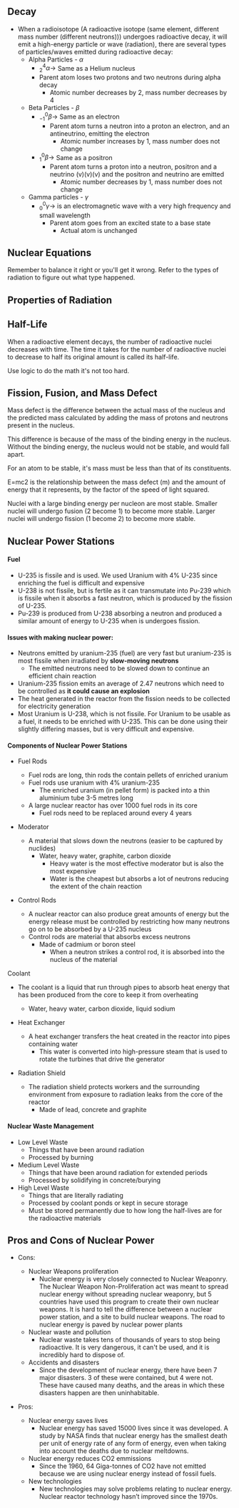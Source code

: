 ## Decay
- When a radioisotope (A radioactive isotope (same element, different mass number (different neutrons))) undergoes radioactive decay, it will emit a high-energy particle or wave (radiation), there are several types of particles/waves emitted during radioactive decay:
	- Alpha Particles - $\alpha$ 
		- $^4_2\alpha \rightarrow$ Same as a Helium nucleus
		- Parent atom loses two protons and two neutrons during alpha decay
			- Atomic number decreases by 2, mass number decreases by 4
	- Beta Particles - $\beta$ 
		- $^0_{-1}\beta \rightarrow$ Same as an electron 
			- Parent atom turns a neutron into a proton an electron, and an antineutrino, emitting the electron
				- Atomic number increases by 1, mass number does not change
		- $^0_{1}\beta \rightarrow$ Same as a positron
			- Parent atom turns a proton into a neutron, positron and a neutrino (v)(v)(v) and the positron and neutrino are emitted
				- Atomic number decreases by 1, mass number does not change
	- Gamma particles - $\gamma$
		- $^0_{0}\gamma \rightarrow$ is an electromagnetic wave with a very high frequency and small wavelength
			- Parent atom goes from an excited state to a base state
				- Actual atom is unchanged
## Nuclear Equations
Remember to balance it right or you'll get it wrong. Refer to the types of radiation to figure out what type happened.
## Properties of Radiation
## Half-Life
When a radioactive element decays, the number of radioactive nuclei decreases with time. The time it takes for the number of radioactive nuclei to decrease to half its original amount is called its half-life.

Use logic to do the math it's not too hard.
## Fission, Fusion, and Mass Defect
Mass defect is the difference between the actual mass of the nucleus and the predicted mass calculated by adding the mass of protons and neutrons present in the nucleus.

This difference is because of the mass of the binding energy in the nucleus. Without the binding energy, the nucleus would not be stable, and would fall apart.

For an atom to be stable, it's mass must be less than that of its constituents.

E=mc2 is the relationship between the mass defect (m) and the amount of energy that it represents, by the factor of the speed of light squared.

Nuclei with a large binding energy per nucleon are most stable. Smaller nuclei will undergo fusion (2 become 1) to become more stable. Larger nuclei will undergo fission (1 become 2) to become more stable.
## Nuclear Power Stations

#### Fuel
- U-235 is fissile and is used. We used Uranium with 4% U-235 since enriching the fuel is difficult and expensive
- U-238 is not fissile, but is fertile as it can transmutate into Pu-239 which is fissile when it absorbs a fast neutron, which is produced by the fission of U-235.
- Pu-239 is produced from U-238 absorbing a neutron and produced a similar amount of energy to U-235 when is undergoes fission.

#### Issues with making nuclear power:
- Neutrons emitted by uranium-235 (fuel) are very fast but uranium-235 is most fissile when irradiated by **slow-moving neutrons**
    - The emitted neutrons need to be slowed down to continue an efficient chain reaction
- Uranium-235 fission emits an average of 2.47 neutrons which need to be controlled as **it could cause an explosion**
- The heat generated in the reactor from the fission needs to be collected for electricity generation
- Most Uranium is U-238, which is not fissile. For Uranium to be usable as a fuel, it needs to be enriched with U-235. This can be done using their slightly differing masses, but is very difficult and expensive.

#### Components of Nuclear Power Stations

- Fuel Rods
	- Fuel rods are long, thin rods the contain pellets of enriched uranium
	- Fuel rods use uranium with 4% uranium-235
		- The enriched uranium (in pellet form) is packed into a thin aluminium tube 3-5 metres long
	- A large nuclear reactor has over 1000 fuel rods in its core
		- Fuel rods need to be replaced around every 4 years

- Moderator
    - A material that slows down the neutrons (easier to be captured by nuclides)
        - Water, heavy water, graphite, carbon dioxide
            - Heavy water is the most effective moderator but is also the most expensive
            - Water is the cheapest but absorbs a lot of neutrons reducing the extent of the chain reaction

- Control Rods
    - A nuclear reactor can also produce great amounts of energy but the energy release must be controlled by restricting how many neutrons go on to be absorbed by a U-235 nucleus
    - Control rods are material that absorbs excess neutrons
        - Made of cadmium or boron steel
            - When a neutron strikes a control rod, it is absorbed into the nucleus of the material

Coolant

- The coolant is a liquid that run through pipes to absorb heat energy that has been produced from the core to keep it from overheating
    - Water, heavy water, carbon dioxide, liquid sodium

- Heat Exchanger
    - A heat exchanger transfers the heat created in the reactor into pipes containing water
        - This water is converted into high-pressure steam that is used to rotate the turbines that drive the generator

- Radiation Shield
    - The radiation shield protects workers and the surrounding environment from exposure to radiation leaks from the core of the reactor
        - Made of lead, concrete and graphite

#### Nuclear Waste Management

- Low Level Waste
    - Things that have been around radiation
    - Processed by burning
- Medium Level Waste
    - Things that have been around radiation for extended periods
    - Processed by solidifying in concrete/burying
- High Level Waste
    - Things that are literally radiating
    - Processed by coolant ponds or kept in secure storage
    - Must be stored permanently due to how long the half-lives are for the radioactive materials
## Pros and Cons of Nuclear Power
- Cons:
	- Nuclear Weapons proliferation
		- Nuclear energy is very closely connected to Nuclear Weaponry. The Nuclear Weapon Non-Proliferation act was meant to spread nuclear energy without spreading nuclear weaponry, but 5 countries have used this program to create their own nuclear weapons. It is hard to tell the difference between a nuclear power station, and a site to build nuclear weapons. The road to nuclear energy is paved by nuclear power plants
	- Nuclear waste and pollution
		- Nuclear waste takes tens of thousands of years to stop being radioactive. It is very dangerous, it can't be used, and it is incredibly hard to dispose of.
	- Accidents and disasters
		- Since the development of nuclear energy, there have been 7 major disasters. 3 of these were contained, but 4 were not. These have caused many deaths, and the areas in which these disasters happen are then uninhabitable.

- Pros:
	- Nuclear energy saves lives
		- Nuclear energy has saved 15000 lives since it was developed. A study by NASA finds that nuclear energy has the smallest death per unit of energy rate of any form of energy, even when taking into account the deaths due to nuclear meltdowns.
	- Nuclear energy reduces CO2 emmissions
		- Since the 1960, 64 Giga-tonnes of CO2 have not emitted because we are using nuclear energy instead of fossil fuels.
	- New technologies
		- New technologies may solve problems relating to nuclear energy. Nuclear reactor technology hasn’t improved since the 1970s.